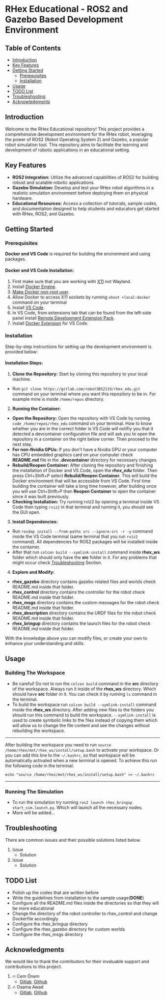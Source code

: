 # RHex Educational - ROS2 and Gazebo Based Development Environment



## Table of Contents

- [Introduction](#introduction)
- [Key Features](#key-features)
- [Getting Started](#getting-started)
  - [Prerequisites](#prerequisites)
  - [Installation](#installation)
- [Usage](#usage)
- [TODO List](#todo-list)
- [Troubleshooting](#troubleshooting)
- [Acknowledgments](#acknowledgments)


## Introduction
Welcome to the RHex Educational repository! This project provides a comprehensive development environment for the RHex robot, leveraging the power of ROS2 (Robot Operating System 2) and Gazebo, a popular robot simulation tool. This repository aims to facilitate the learning and development of robotic applications in an educational setting.


## Key Features
- **ROS2 Integration:** Utilize the advanced capabilities of ROS2 for building robust and scalable robotic applications.
- **Gazebo Simulation:** Develop and test your RHex robot algorithms in a realistic simulation environment before deploying them on physical hardware.
- **Educational Resources:** Access a collection of tutorials, sample codes, and documentation designed to help students and educators get started with RHex, ROS2, and Gazebo.


## Getting Started

### Prerequisites
**Docker and VS Code** is required for building the environment and using packages.
#### Docker and VS Code Installation:
1. First make sure that you are working with [X11](https://beebom.com/how-switch-between-wayland-xorg-ubuntu/) not Wayland. 
2. Install [Docker Engine](https://docs.docker.com/engine/install/).
3. [Make Docker non-root user](https://docs.docker.com/engine/install/linux-postinstall/#manage-docker-as-a-non-root-user). 
4. Allow Docker to access X11 sockets by running `xhost +local:docker` command on your terminal
5. Install [VS Code](https://code.visualstudio.com/).
6. In VS Code, from extensions tab that can be found from the left-side panel install [Remote Development Extension Pack](https://marketplace.visualstudio.com/items?itemName=ms-vscode-remote.vscode-remote-extensionpack).
7. Install [Docker Extension](https://marketplace.visualstudio.com/items?itemName=ms-azuretools.vscode-docker) for VS Code. 


### Installation
Step-by-step instructions for setting up the development environment is provided below:
#### **Installation Steps:**
1. **Clone the Repository:** Start by cloning this repository to your local machine.
- Run `git clone https://gitlab.com/robot3852119/rhex_edu.git` command on your terminal where you want this repository to be in. For example mine is inside `/home/repos` directory.
2. **Running the Container:**
- **Open the Repository:** Open the repository with VS Code by running `code /home/repos/rhex_edu` command on your terminal. How to know whether you are in the correct folder is VS Code will notifiy you that it detected a devcontainer configuration file and will ask you to open the repository in a container on the right below corner. Then proceed to the next step.
- **For non-Nvidia GPUs:** If you don't have a Nvidia GPU or your computer has CPU embedded graphics card on your computer check **README.md** file in the **.devcontainer** directory for necessary changes.
- **Rebuild/Reopen Container:** After cloning the repository and finishing the installation of Docker and VS Code, open the ***rhex_edu*** folder. Then press Ctrl+Shift+P select **Rebuild/Reopen Container**. This will build the Docker environment that will be accessible from VS Code. First time building the container will take a long time however, after building once you will use Ctrl+Shift+P then **Reopen Container** to open the container since it was built previously. 
- **Checking Installation:** Try running rviz2 by opening a terminal inside VS Code then typing `rviz2` in that terminal and running it, you should see the GUI open.
3. **Install Dependencies:** 
- Run `rosdep install --from-paths src --ignore-src -r -y` command inside the VS Code terminal (same terminal that you run `rviz2` command). All dependencies for ROS2 packages will be installed inside the container.
- After that run `colcon build --symlink-install` command inside **rhex_ws** folder which should only have the **src** folder in it. For any problems that might occur check [Troubleshooting](#troubleshooting) Section.
4. **Explore and Modify:** 
- **rhex_gazebo** directory contains gazebo related files and worlds check README.md inside that folder.
- **rhex_control** directory contains the controller for the robot check README.md inside that folder.
- **rhex_msgs** directory contains the custom messages for the robot check README.md inside that folder.
- **rhex_description** directory contains the URDF files for the robot check README.md inside that folder.
- **rhex_bringup** directory contains the launch files for the robot check README.md inside that folder.

With the knowledge above you can modify files, or create your own to enhance your understanding and skills.


## Usage
### Building The Workspace
- Be careful! Do not to run the `colcon build` command in the **src** directory of the workspace. Always run it inside of the **rhex_ws** directory. Which should have **src** folder in it. You can check it by running `ls` command in the terminal.
- To build the workspace run `colcon build --symlink-install` command inside the **rhex_ws** directory. After adding new files to the folders you should run this command to build the workspace. `--symlink-install` is used to create symbolic links to the files instead of copying them which will allow us to change the file content and see the changes without rebuilding the workspace.
---
After building the workspace you need to run `source /home/rhex/mnt/rhex_ws/install/setup.bash` to activate your workspace. Or you can add this line to the `~/.bashrc`, so that workspace will be automatically activated when a new terminal is opened. To achieve this run the following code in the terminal:
```
echo "source /home/rhex/mnt/rhex_ws/install/setup.bash" >> ~/.bashrc
```
---

### Running The Simulation 
- To run the simulation try running `ros2 launch rhex_bringup start_sim.launch.py`. Which will launch all the necessary nodes.
- More will be added...


## Troubleshooting
There are common issues and their possible solutions listed below.

1. Issue
    - Solution
2. Issue
    - Solution


## TODO List
- Polish up the codes that are written before
- Write the guidelines from installation to the sample usage(**DONE**)
- Configure all the README.md files inside the directories so that they will be more educational
- Change the directory of the robot controller to rhex_control and change Dockerfile accordingly
- Configure the rhex_bringup directory
- Configure the rhex_gazebo directory for custom worlds
- Configure the rhex_msgs directory


## Acknowledgments
We would like to thank the contributors for their invaluable support and contributions to this project.
1.  🔥 Cem Önem
    - [Gitlab](https://gitlab.com/cemonem), [Github](https://github.com/cemonem)
2.  🔥 Osama Awad
    - [Gitlab](https://gitlab.com/usame_aw), [Github](https://github.com/usame-aw)